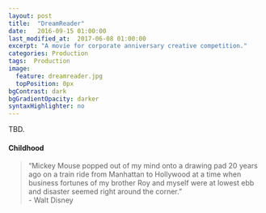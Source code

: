 ```yaml
---
layout: post
title:  "DreamReader"
date:   2016-09-15 01:00:00
last_modified_at:  2017-06-08 01:00:00
excerpt: "A movie for corporate anniversary creative competition."
categories: Production
tags:  Production
image:
  feature: dreamreader.jpg
  topPosition: 0px
bgContrast: dark
bgGradientOpacity: darker
syntaxHighlighter: no
---
```


TBD. 

#### Childhood

<div class="img img--fullContainer img--14xLeading" style="background-image: url({{ site.baseurl_posts_img }}dreamreader-alex.jpg);"></div>
<div class="img img--fullContainer img--14xLeading" style="background-image: url({{ site.baseurl_posts_img }}dreamreader-progressbar.jpg);"></div>
<div class="img img--fullContainer img--14xLeading" style="background-image: url({{ site.baseurl_posts_img }}dreamreader-cat.jpg);"></div>
<div class="img img--fullContainer img--14xLeading" style="background-image: url({{ site.baseurl_posts_img }}dreamreader-heavy.jpg);"></div>
<div class="img img--fullContainer img--14xLeading" style="background-image: url({{ site.baseurl_posts_img }}dreamreader-ladies.jpg);"></div>

<blockquote class="u--startsWithDoubleQuote">&#8220;Mickey Mouse popped out of my mind onto a drawing pad 20 years ago on a train ride from Manhattan to Hollywood at a time when business fortunes of my brother Roy and myself were at lowest ebb and disaster seemed right around the corner.&#8221; <br/>- Walt Disney</blockquote>


